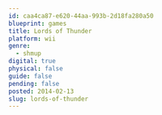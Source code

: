 ```yaml
---
id: caa4ca87-e620-44aa-993b-2d18fa280a50
blueprint: games
title: Lords of Thunder
platform: wii
genre:
  - shmup
digital: true
physical: false
guide: false
pending: false
posted: 2014-02-13
slug: lords-of-thunder
---
```

